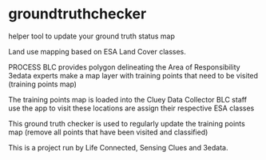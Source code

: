 # groundtruthchecker
helper tool to update your ground truth status map

Land use mapping based on ESA Land Cover classes. 

PROCESS
BLC provides polygon delineating the Area of Responsibility
3edata experts make a map layer with training points that need to be visited (training points map)

The training points map is loaded into the Cluey Data Collector
BLC staff use the app to visit these locations are assign their respective ESA classes

This ground truth checker is used to regularly update the training points map (remove all points that have been visited and classified)



This is a project run by Life Connected, Sensing Clues and 3edata.
